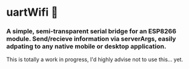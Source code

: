 # uartWifi 🔌
### A simple, semi-transparent serial bridge for an ESP8266 module. Send/recieve information via serverArgs, easily adpating to any native mobile or desktop application.

This is totally a work in progress, I'd highly advise not to use this... yet.
